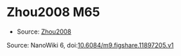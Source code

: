 <a name="material" />

# Zhou2008 M65
<script type="application/ld+json">
  {
    "@context": "https://schema.org/",
    "@type": "ChemicalSubstance",
    "@id": "https://egonw.github.io/nanowiki/nanowiki277.html#material",
    "http://purl.org/dc/terms/conformsTo":
      {
        "@type": "CreativeWork",
        "@id": "https://bioschemas.org/profiles/ChemicalSubstance/0.4-RELEASE/"
      },
    "identfier": "277",
    "name": "Zhou2008 M65",
    "url": "https://egonw.github.io/nanowiki/nanowiki277.html#material",
    "sameAs": "http://127.0.0.1/mediawiki/index.php/Special:URIResolver/Zhou2008_M65"
  }
</script>


* Source: [Zhou2008](articleZhou2008.md)


Source: NanoWiki 6, doi:[10.6084/m9.figshare.11897205.v1](https://doi.org/10.6084/m9.figshare.11897205.v1)
